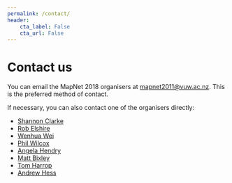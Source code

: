 ```yaml
---
permalink: /contact/
header:
    cta_label: False
    cta_url: False
---
```


<span></span>

# Contact us

You can email the MapNet 2018 organisers at [mapnet2011@vuw.ac.nz](mailto:mapnet2019@vuw.ac.nz). This is the preferred method of contact.

If necessary, you can also contact one of the organisers directly:
- [Shannon Clarke](mailto:Shannon.Clarke@agresearch.co.nz)
- [Rob Elshire](mailto:Rob@elshiregroup.co.nz)
- [Wenhua Wei](mailto:wenhua.wei@otago.ac.nz)
- [Phil Wilcox](mailto:phillip.wilcox@otago.ac.nz)
- [Angela Hendry](mailto:angela.hendry@otago.ac.nz)
- [Matt Bixley](mailto:matt.bixley@otago.ac.nz)
- [Tom Harrop](mailto:tom.harrop@otago.ac.nz)
- [Andrew Hess](mailto:andrew.hess@agresearch.co.nz)


